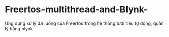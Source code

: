 # Freertos-multithread-and-Blynk-
Ứng dụng xử lý đa luồng của Freertos trong hệ thống tưới tiêu tự động, quản lý bằng blynk 

